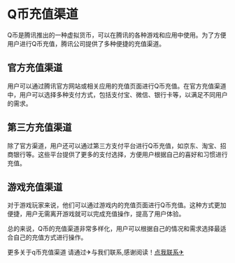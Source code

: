 # Q币充值渠道

Q币是腾讯推出的一种虚拟货币，可以在腾讯的各种游戏和应用中使用。为了方便用户进行Q币充值，腾讯公司提供了多种便捷的充值渠道。

## 官方充值渠道
用户可以通过腾讯官方网站或相关应用的充值页面进行Q币充值。在官方充值渠道中，用户可以选择多种支付方式，包括支付宝、微信、银行卡等，以满足不同用户的需求。

## 第三方充值渠道
除了官方渠道，用户还可以通过第三方支付平台进行Q币充值，如京东、淘宝、招商银行等。这些平台提供了更多的支付选择，方便用户根据自己的喜好和习惯进行充值。

## 游戏充值渠道
对于游戏玩家来说，他们可以通过游戏内的充值页面进行Q币充值。这种方式更加便捷，用户无需离开游戏就可以完成充值操作，提高了用户体验。

总的来说，Q币的充值渠道非常多样化，用户可以根据自己的情况和需求选择最适合自己的充值方式进行操作。

更多关于q币充值渠道 请通过✈与我们联系,感谢阅读！[点我联系✈](https://go.G208.com)